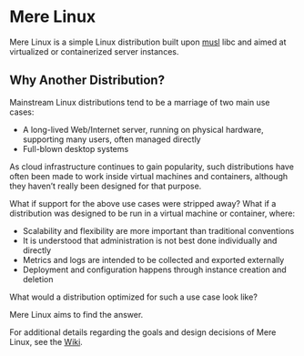 # Mere Linux
Mere Linux is a simple Linux distribution built upon [musl](http://www.musl-libc.org/) libc and aimed at virtualized or containerized server instances.

## Why Another Distribution?
Mainstream Linux distributions tend to be a marriage of two main use cases:
* A long-lived Web/Internet server, running on physical hardware, supporting many users, often managed directly
* Full-blown desktop systems

As cloud infrastructure continues to gain popularity, such distributions have often been made to work inside virtual machines and containers, although they haven’t really been designed for that purpose.

What if support for the above use cases were stripped away? What if a distribution was designed to be run in a virtual machine or container, where:
* Scalability and flexibility are more important than traditional conventions
* It is understood that administration is not best done individually and directly
* Metrics and logs are intended to be collected and exported externally
* Deployment and configuration happens through instance creation and deletion

What would a distribution optimized for such a use case look like?

Mere Linux aims to find the answer.

For additional details regarding the goals and design decisions of Mere Linux, see the [Wiki](https://github.com/jhuntwork/merelinux/wiki).
